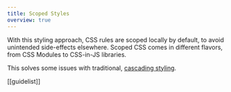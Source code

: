 ```yaml
---
title: Scoped Styles
overview: true
---
```


With this styling approach, CSS rules are scoped locally by default, to avoid unintended side-effects elsewhere. Scoped CSS comes in different flavors, from CSS Modules to CSS-in-JS libraries.

This solves some issues with traditional, [cascading styling](/docs/cascading-styles).

[[guidelist]]
